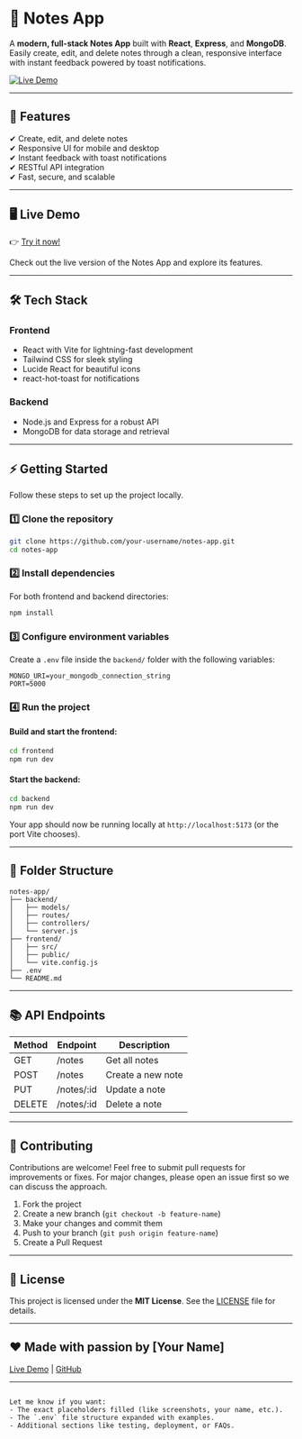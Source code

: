 # 📝 Notes App

A **modern, full-stack Notes App** built with **React**, **Express**, and **MongoDB**. Easily create, edit, and delete notes through a clean, responsive interface with instant feedback powered by toast notifications.

[![Live Demo](https://img.shields.io/badge/Live%20Demo-Visit-green)](https://notesapp-6rs9.onrender.com/)

---

## 🚀 Features

✔ Create, edit, and delete notes  
✔ Responsive UI for mobile and desktop  
✔ Instant feedback with toast notifications  
✔ RESTful API integration  
✔ Fast, secure, and scalable  

---

## 🖥️ Live Demo

👉 [Try it now!](https://notesapp-6rs9.onrender.com/)  

Check out the live version of the Notes App and explore its features.

---

## 🛠️ Tech Stack

### Frontend
- React with Vite for lightning-fast development
- Tailwind CSS for sleek styling
- Lucide React for beautiful icons
- react-hot-toast for notifications

### Backend
- Node.js and Express for a robust API
- MongoDB for data storage and retrieval

---

## ⚡ Getting Started

Follow these steps to set up the project locally.

### 1️⃣ Clone the repository

```bash
git clone https://github.com/your-username/notes-app.git
cd notes-app
````

### 2️⃣ Install dependencies

For both frontend and backend directories:

```bash
npm install
```

### 3️⃣ Configure environment variables

Create a `.env` file inside the `backend/` folder with the following variables:

```env
MONGO_URI=your_mongodb_connection_string
PORT=5000
```

### 4️⃣ Run the project

#### Build and start the frontend:

```bash
cd frontend
npm run dev
```

#### Start the backend:

```bash
cd backend
npm run dev
```

Your app should now be running locally at `http://localhost:5173` (or the port Vite chooses).

---

## 🧩 Folder Structure

```
notes-app/
├── backend/
│   ├── models/
│   ├── routes/
│   ├── controllers/
│   └── server.js
├── frontend/
│   ├── src/
│   ├── public/
│   └── vite.config.js
├── .env
└── README.md
```

---

## 📚 API Endpoints

| Method | Endpoint    | Description       |
| ------ | ----------- | ----------------- |
| GET    | /notes      | Get all notes     |
| POST   | /notes      | Create a new note |
| PUT    | /notes/\:id | Update a note     |
| DELETE | /notes/\:id | Delete a note     |

---

## 🙌 Contributing

Contributions are welcome! Feel free to submit pull requests for improvements or fixes. For major changes, please open an issue first so we can discuss the approach.

1. Fork the project
2. Create a new branch (`git checkout -b feature-name`)
3. Make your changes and commit them
4. Push to your branch (`git push origin feature-name`)
5. Create a Pull Request

---

## 📄 License

This project is licensed under the **MIT License**. See the [LICENSE](LICENSE) file for details.

---

## ❤️ Made with passion by \[Your Name]

[Live Demo](https://notesapp-6rs9.onrender.com/) | [GitHub](https://github.com/your-username/notes-app)

---

```

Let me know if you want:
- The exact placeholders filled (like screenshots, your name, etc.).
- The `.env` file structure expanded with examples.
- Additional sections like testing, deployment, or FAQs.
```
